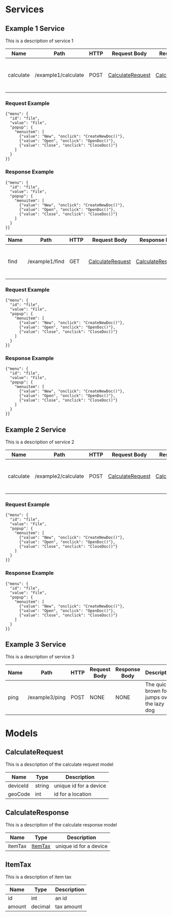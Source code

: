 
# Services

## Example 1 Service

This is a description of service 1

| Name | Path | HTTP | Request Body | Response Body | Description |
|------|------|-------------|-------|--------------|---------------|
| calculate | /example1/calculate | POST | [CalculateRequest](#CalculateRequest) | [CalculateResponse](#CalculateResponse) | The quick brown fox jumps over the lazy dog |

### Request Example
```
{"menu": {
  "id": "file",
  "value": "File",
  "popup": {
    "menuitem": [
      {"value": "New", "onclick": "CreateNewDoc()"},
      {"value": "Open", "onclick": "OpenDoc()"},
      {"value": "Close", "onclick": "CloseDoc()"}
    ]
  }
}}
```

### Response Example
```
{"menu": {
  "id": "file",
  "value": "File",
  "popup": {
    "menuitem": [
      {"value": "New", "onclick": "CreateNewDoc()"},
      {"value": "Open", "onclick": "OpenDoc()"},
      {"value": "Close", "onclick": "CloseDoc()"}
    ]
  }
}}
```


| Name | Path | HTTP | Request Body | Response Body | Description |
|------|------|-------------|-------|--------------|---------------|
| find | /example1/find | GET | [CalculateRequest](#CalculateRequest) | [CalculateResponse](#CalculateResponse) | The quick brown fox jumps over the lazy dog| 

### Request Example
```
{"menu": {
  "id": "file",
  "value": "File",
  "popup": {
    "menuitem": [
      {"value": "New", "onclick": "CreateNewDoc()"},
      {"value": "Open", "onclick": "OpenDoc()"},
      {"value": "Close", "onclick": "CloseDoc()"}
    ]
  }
}}
```

### Response Example
```
{"menu": {
  "id": "file",
  "value": "File",
  "popup": {
    "menuitem": [
      {"value": "New", "onclick": "CreateNewDoc()"},
      {"value": "Open", "onclick": "OpenDoc()"},
      {"value": "Close", "onclick": "CloseDoc()"}
    ]
  }
}}
```
## Example 2 Service

This is a description of service 2

| Name | Path | HTTP | Request Body | Response Body | Description |
|------|------|-------------|-------|--------------|---------------|
| calculate | /example2/calculate | POST | [CalculateRequest](#CalculateRequest) | [CalculateResponse](#CalculateResponse) | The quick brown fox jumps over the lazy dog |

### Request Example
```
{"menu": {
  "id": "file",
  "value": "File",
  "popup": {
    "menuitem": [
      {"value": "New", "onclick": "CreateNewDoc()"},
      {"value": "Open", "onclick": "OpenDoc()"},
      {"value": "Close", "onclick": "CloseDoc()"}
    ]
  }
}}
```

### Response Example
```
{"menu": {
  "id": "file",
  "value": "File",
  "popup": {
    "menuitem": [
      {"value": "New", "onclick": "CreateNewDoc()"},
      {"value": "Open", "onclick": "OpenDoc()"},
      {"value": "Close", "onclick": "CloseDoc()"}
    ]
  }
}}
```

## Example 3 Service

This is a description of service 3

| Name | Path | HTTP | Request Body | Response Body | Description |
|------|------|-------------|-------|--------------|---------------|
| ping | /example3/ping | POST | NONE | NONE | The quick brown fox jumps over the lazy dog |

# Models

## CalculateRequest

This is a description of the calculate request model

| Name | Type | Description |
|------|------|-------------|
| deviceId | string | unique id for a device |
| geoCode | int | id for a location |

## CalculateResponse

This is a description of the calculate response model

| Name | Type | Description |
|------|------|-------------|
| itemTax | [ItemTax](#ItemTax) | unique id for a device |

## ItemTax

This is a description of item tax

| Name | Type | Description |
|------|------|-------------|
| id | int | an id |
| amount | decimal | tax amount |



